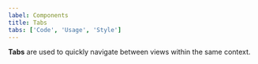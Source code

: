```yaml
---
label: Components
title: Tabs
tabs: ['Code', 'Usage', 'Style']
---
```


**Tabs** are used to quickly navigate between views within the same context.

<component 
    name="Tabs"
    component="tabs" 
    variation="tabs"
    codepen="QOprdK"
    hasReactVersion="true"
    hasAngularVersion="true"
    >
</component>
<component-docs component="tabs"></component-docs>
